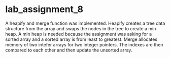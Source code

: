 # lab_assignment_8
A heapify and merge function was implemented.
Heapify creates a tree data structure from the array and swaps the nodes in the tree to create a min heap.
A min heap is needed because the assignment was asking for a sorted array and a sorted array is from least to greatest.
Merge allocates memory of two intefer arrays for two integer pointers.
The indexes are then compared to each other and then update the unsorted array.
